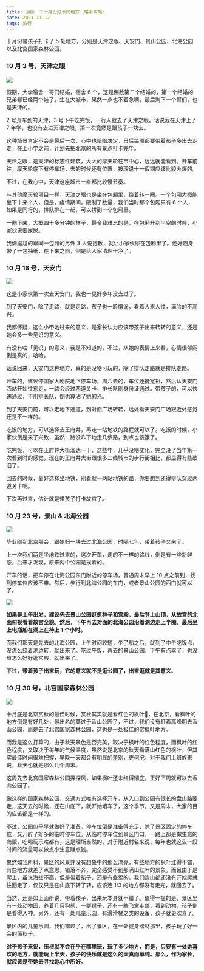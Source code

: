 ```yaml
---
title: 回顾一下十月份打卡的地方（略带攻略）
date: 2021-11-12
tags: 旅行
---
```


十月份带孩子打卡了 5 处地方，分别是天津之眼、天安门、景山公园、北海公园以及北宫国家森林公园。

<!-- more -->

### 10 月 3 号，天津之眼

![](/image/2021-11-08-about-travel-10%E6%9C%88/MVIMG_20211003_140955.jpg)

假期，大学宿舍一哥们结婚，宿舍 6 个，这是倒数第二个结婚的，第一个结婚的兄弟都已经两个娃了。生在大城市，果然一点也不着急啊，最后剩下一个哥们，也是天津的。

2 号开车到的天津，3 号下午吃完饭，一行人就去了天津之眼，话说我在天津上了 7 年学，也没有去过天津之眼，第一次竟然是跟孩子一块去。

这种场景肯定不会是最后一次，心中也暗暗决定，日后每周都要带着孩子多出去走走，在上小学之前，计划先把北京的所有景点打卡完毕。

天津之眼，是天津的标志性建筑，大大的摩天轮在市中心，远远就能看到。开车前往，摩天轮底下有停车场，去的时候还有位置，按理说十一假期应该比较火爆的。

不过，在我心中，天津这座城市一直都比较慢节奏。

与其他摩天轮项目一样，天津之眼也是坐在包厢里，绕着转一圈。一个包厢大概能坐下十来个人，但是，疫情期间，限制了数量，我们当时那个包厢只有 6 个人，如果是同行的，排队排在一起，可以拼到一个包厢里。

一圈下来，大概四十多分钟的样子，最令我难忘的是，在包厢升到半空的时候，小家伙说要尿尿。

我俩尴尬的跟同一包厢的另外 3 人说抱歉，就让小家伙尿在包厢里了。还好随身带了一包抽纸，在下来之前，倒是给人家清理干净了。

### 10 月 16 号，天安门

![](/image/2021-11-08-about-travel-10%E6%9C%88/MVIMG_20211016_110844.jpg)

这是小家伙第一次去天安门，我也一晃好多年没去过了。

到了天安门，除了走路，就是走路，孩子也一脸懵逼，看着人来人往，满脸的不高兴。

我都怀疑，这么小带她过来的意义，是家长认为应该带孩子出来转转的意义，还是她会多一些见识的意义。

有没有啥「见识」的意义，我是不知道的，不过，从她的表情上来看，心情很郁闷倒是真的，哈哈。

话说回来，天安门这种地方，真的是没啥可玩的，除了排队走路就是排队走路。

开车的，建议停国家大剧院地下停车场，周六去的，车位还挺宽裕，然后从天安门西站开始往东走，一路会经过两道关卡，排长队刷身份证通过。带孩子的，可以快速通过，不用排长队，倒也算沾了她的光。

到了天安门前，可以走地下通道，到对面广场转转，远处看天安门广场跟近处感觉还是不一样的。

吃饭的地方，可以选择去王府井，再走一站地铁的路程就可以了。吃饭的时候，小家伙倒是来了兴致，虽然一路没咋下地走几步路，到点也该饿了。

吃完饭，可以在王府井大街溜达一下，这些年，几乎没啥变化，完全没了当年第一次看到时的感觉，现在的王府井大街跟很多二线城市的步行街相比，都显得有些破旧了。

回去的时候，最好选择坐地铁，别看就一两站地铁的路，你要想到还得排队穿过两道关卡呢。

下次再过来，估计就是带孩子打卡故宫了。

### 10 月 23 号，景山 & 北海公园

![](/image/2021-11-08-about-travel-10%E6%9C%88/MVIMG_20211023_132234.jpg)

毕业刚到北京那会，跟媳妇一块去过北海公园，时隔七年，带着孩子又来了。

上一次我们两是坐地铁过来的，这次开车，走的不一样的路线，倒是有一些新鲜感，后来才发现，原来两个公园是挨着的。

开车的话，把车停在北海公园东门附近的停车场，普通周末早上 10 点之前到，找到停车位应该不难。然后，步行到北海公园的东门，或者景山公园的西门就可以了。

![](/image/2021-11-08-about-travel-10%E6%9C%88/image-20211114160510866.png)

**如果是上午出发，建议先去景山公园逛逛林子和宫殿，最后登上山顶，从故宫的北面俯视看看故宫全貌。然后，下午再去对面的北海公园沿着湖边走上半圈，最后坐上电瓶船在湖上在待上 1 个小时。**

而我们那天是先去的北海公园，上午时间较短，坐了船之后，就到了中午吃饭点，没怎么绕着湖边转，就出来了。吃过午饭，再去的景山公园，下午有点累了，也没有怎么好好逛宫殿，就出来了。

不过，**带着孩子出来玩，它的意义就不是逛公园了，出来逛就是其意义**。

### 10 月 30 号，北宫国家森林公园

![](/image/2021-11-08-about-travel-10%E6%9C%88/MVIMG_20211030_112358.jpg)

十月底是北京赏秋的最佳时候，赏秋其实就是看红色的枫叶🍁，在北京，看枫叶的地方倒是有好几处，最出名的莫过于香山公园了，不过，我们没有赶着高峰期去香山公园，而是去了北宫国家森林公园，这也是一处极佳的赏枫叶地方。

而我是这么打算的，由于秋天景色是否完美，取决于枫叶的红色程度，而枫叶的红色程度，又取决于每年的气候温度，虽然说是北京的秋天看满山红色的枫叶，但其实最佳时间很难把握，早晚一天都会有明显的差别，更何况，对于我们上班族来说，秋天也就是那么几个周末。

这周先去北宫国家森林公园探探风，如果枫叶还未红得彻底，正好下周就可以去香山公园了。

像这样的国家森林公园，交通方式唯有选择开车，从入口到公园有很长的盘山路要走，这天去的时候，还在山底下，就开始堵车了，这个季节，又是周末，大家的目的应该都是一样的。

不过，公园似乎早就做好了准备，停车位倒是准备得充足，除了景区固定的停车位，又开辟了好多的临时停车位。从临时停车位到景区门口，一路上都是做生意的商贩，吃喝玩乐啥都有，这是理所当然的，对于附近村名来说，每年也就这么一段时间的流量可以做点小生意赚点钱。

果然如我所料，景区的风景并没有想象中的那么漂亮，有些地方的枫叶红得不错，有些地方就差了点意思，错落不齐，完全感受不到那满山红叶的景象。而且由于是爬上，虽说海拔不高，但是带着孩子，还是有些累的，我们连山都还没有开始爬就往回走了，仅仅只是在山底下转了转，应该连 1/3 的地方都没有走完，就回去了。

当然，还是如上面所说，带着孩子，出来玩本身就不错了。值得一提的是，景区里有一处动物园，养着几只狗熊、一群猴子，还有一些飞禽走兽，看到动物，孩子倒是看得入神。另外，还有一处儿童乐园，有滑滑梯之类的设备，孩子就更欢喜了。

景区内的儿童乐园，我们错过了，出了景区，在一处健身器材那里，孩子玩了好一会的荡秋千。

**对于孩子来说，压根就不会在乎在哪里玩，玩了多少地方，而是，只要有一处她喜欢的地方，就能玩上半天，孩子的快乐就是这么的天真而单纯。那么，作为家长，就应该是带她去寻找她心中所好。**

